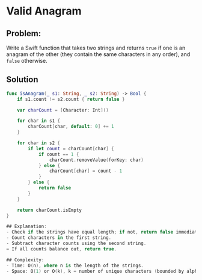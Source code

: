 # Valid Anagram

## Problem:

Write a Swift function that takes two strings and returns `true` if one is an anagram of the other (they contain the same characters in any order), and `false` otherwise.

## Solution

```swift
func isAnagram(_ s1: String, _ s2: String) -> Bool {
    if s1.count != s2.count { return false }

    var charCount = [Character: Int]()

    for char in s1 {
        charCount[char, default: 0] += 1
    }

    for char in s2 {
        if let count = charCount[char] {
            if count == 1 {
                charCount.removeValue(forKey: char)
            } else {
                charCount[char] = count - 1
            }
        } else {
            return false
        }
    }

    return charCount.isEmpty
}

## Explanation:
- Check if the strings have equal length; if not, return false immediately.
- Count characters in the first string.
- Subtract character counts using the second string.
= If all counts balance out, return true.

## Complexity:
- Time: O(n), where n is the length of the strings.
- Space: O(1) or O(k), k = number of unique characters (bounded by alphabet size)
```
